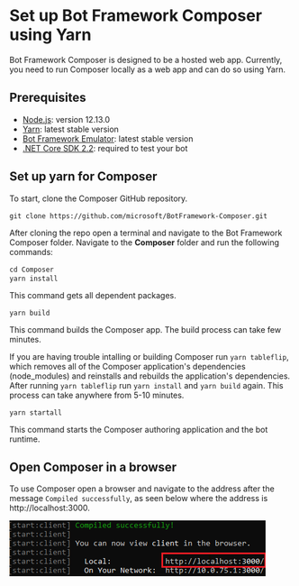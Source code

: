 # Set up Bot Framework Composer using Yarn

Bot Framework Composer is designed to be a hosted web app. Currently, you need to run Composer locally as a web app and can do so using Yarn. 

<!---To set up and install Composer with docker you can read more [here](link to docker setup).-->

## Prerequisites

- [Node.js](https://nodejs.org/dist/v12.13.0/): version 12.13.0
- [Yarn](https://yarnpkg.com/en/docs/install): latest stable version
- [Bot Framework Emulator](https://github.com/microsoft/BotFramework-Emulator/releases/latest): latest stable version
- [.NET Core SDK 2.2](https://dotnet.microsoft.com/download/dotnet-core/2.2): required to test your bot

## Set up yarn for Composer
To start, clone the Composer GitHub repository. 
```
git clone https://github.com/microsoft/BotFramework-Composer.git
```

After cloning the repo open a terminal and navigate to the Bot Framework Composer folder. Navigate to the **Composer** folder and run the following commands:
```
cd Composer 
yarn install 
```
  This command gets all dependent packages.

```
yarn build 
```
  This command builds the Composer app. The build process can take few minutes.
  
 If you are having trouble intalling or building Composer run `yarn tableflip`, which removes all of the Composer application's dependencies (node_modules) and reinstalls and rebuilds the application's dependencies. After running `yarn tableflip` run `yarn install` and `yarn build` again. This process can take anywhere from 5-10 minutes.

```
yarn startall
```
  This command starts the Composer authoring application and the bot runtime. 

## Open Composer in a browser
To use Composer open a browser and navigate to the address after the message `Compiled successfully`, as seen below where the address is http://localhost:3000.

![browser gif](./media/setup-yarn/composer-address.png)

